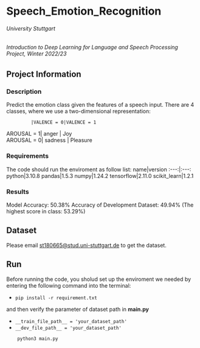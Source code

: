 # Speech_Emotion_Recognition

###### University Stuttgart
###### Introduction to Deep Learning for Language and Speech Processing Project, Winter 2022/23

## Project Information

### Description

Predict the emotion class given the features of a speech input. There are 4 classes, where we use a two-dimensional representation: 

             |VALENCE = 0|VALENCE = 1
  AROUSAL = 1|   anger   |    Joy    
  AROUSAL = 0|  sadness  |  Pleasure 

### Requirements

The code should run the enviroment as follow list:
  name|version
  :---:|:---:
  python|3.10.8
  pandas|1.5.3
  numpy|1.24.2
  tensorflow|2.11.0
  scikit_learn|1.2.1

### Results

Model Accuracy: 50.38%
Accuracy of Development Dataset: 49.94% 
(The highest score in class: 53.29%)

## Dataset

Please email st180665@stud.uni-stuttgart.de to get the dataset.

## Run

Before running the code, you sholud set up the enviroment we needed by entering the following command into the terminal: 
  * `pip install -r requirement.txt`  
  
and then verify the parameter of dataset path in __main.py__  
  * `__train_file_path__ = 'your_dataset_path'`
  * `__dev_file_path__ = 'your_dataset_path'`

```
    python3 main.py
```


